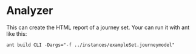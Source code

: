 # Analyzer

This can create the HTML report of a journey set.
Your can run it with ant like this:

    ant build CLI -Dargs="-f ../instances/exampleSet.journeymodel"


